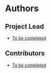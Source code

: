 # Authors

## Project Lead

*   [To be completed](https://github.com/)

## Contributors

*   [To be completed](https://github.com/)
